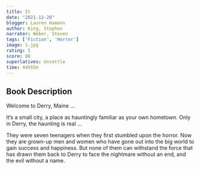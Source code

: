```yaml
---
title: It
date: "2021-12-20"
blogger: Lauren Hamann
author: King, Stephen
narrator: Weber, Steven
tags: ['Fiction', 'Horror']
image: 1.jpg
rating: 5
score: 88
superlatives: Unsettle
time: 44h55m
---
```



## Book Description

Welcome to Derry, Maine ...

It’s a small city, a place as hauntingly familiar as your own hometown. Only in Derry, the haunting is real ...

They were seven teenagers when they first stumbled upon the horror. Now they are grown-up men and women who have gone out into the big world to gain success and happiness. But none of them can withstand the force that has drawn them back to Derry to face the nightmare without an end, and the evil without a name.
